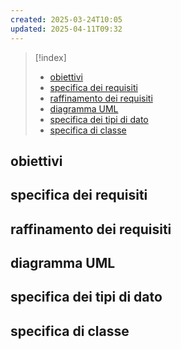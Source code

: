 ```yaml
---
created: 2025-03-24T10:05
updated: 2025-04-11T09:32
---
```

>[!index]
>- [obiettivi](#obiettivi)
>- [specifica dei requisiti](#specifica%20dei%20requisiti)
>- [raffinamento dei requisiti](#raffinamento%20dei%20requisiti)
>- [diagramma UML](#diagramma%20UML)
>- [specifica dei tipi di dato](#specifica%20dei%20tipi%20di%20dato)
>- [specifica di classe](#specifica%20di%20classe)
## obiettivi
## specifica dei requisiti
## raffinamento dei requisiti
## diagramma UML
## specifica dei tipi di dato
## specifica di classe